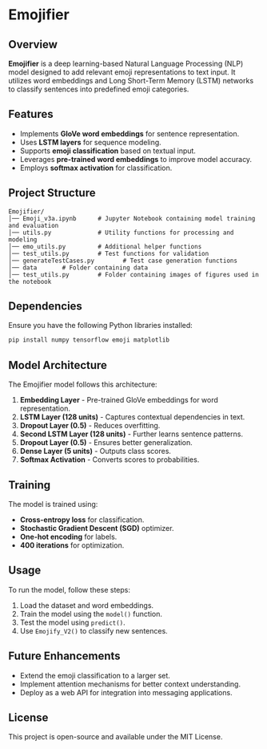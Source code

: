 # Emojifier

## Overview
**Emojifier** is a deep learning-based Natural Language Processing (NLP) model designed to add relevant emoji representations to text input. It utilizes word embeddings and Long Short-Term Memory (LSTM) networks to classify sentences into predefined emoji categories.

## Features
- Implements **GloVe word embeddings** for sentence representation.
- Uses **LSTM layers** for sequence modeling.
- Supports **emoji classification** based on textual input.
- Leverages **pre-trained word embeddings** to improve model accuracy.
- Employs **softmax activation** for classification.

## Project Structure
```
Emojifier/
│── Emoji_v3a.ipynb      # Jupyter Notebook containing model training and evaluation
│── utils.py             # Utility functions for processing and modeling
│── emo_utils.py         # Additional helper functions 
│── test_utils.py        # Test functions for validation
│── generateTestCases.py        # Test case generation functions
│── data       # Folder containing data
│── test_utils.py        # Folder containing images of figures used in the notebook
```

## Dependencies
Ensure you have the following Python libraries installed:
```sh
pip install numpy tensorflow emoji matplotlib
```

## Model Architecture
The Emojifier model follows this architecture:
1. **Embedding Layer** - Pre-trained GloVe embeddings for word representation.
2. **LSTM Layer (128 units)** - Captures contextual dependencies in text.
3. **Dropout Layer (0.5)** - Reduces overfitting.
4. **Second LSTM Layer (128 units)** - Further learns sentence patterns.
5. **Dropout Layer (0.5)** - Ensures better generalization.
6. **Dense Layer (5 units)** - Outputs class scores.
7. **Softmax Activation** - Converts scores to probabilities.

## Training
The model is trained using:
- **Cross-entropy loss** for classification.
- **Stochastic Gradient Descent (SGD)** optimizer.
- **One-hot encoding** for labels.
- **400 iterations** for optimization.

## Usage
To run the model, follow these steps:
1. Load the dataset and word embeddings.
2. Train the model using the `model()` function.
3. Test the model using `predict()`.
4. Use `Emojify_V2()` to classify new sentences.

## Future Enhancements
- Extend the emoji classification to a larger set.
- Implement attention mechanisms for better context understanding.
- Deploy as a web API for integration into messaging applications.

## License
This project is open-source and available under the MIT License.


